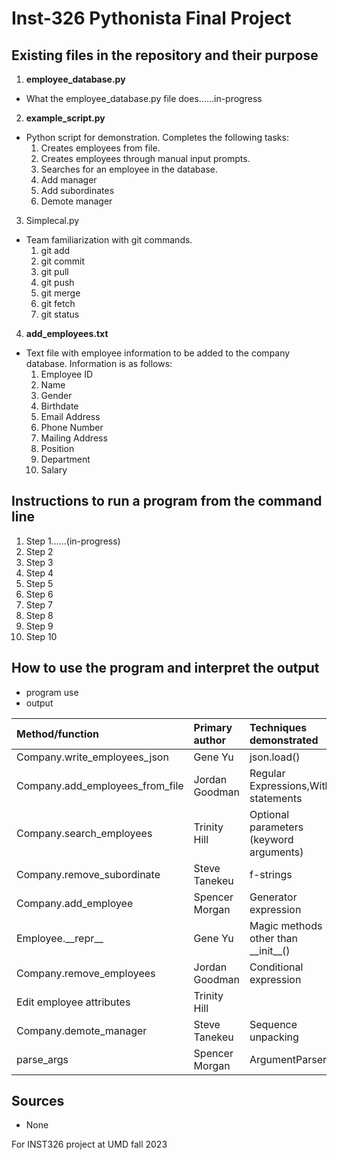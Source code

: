 # Inst-326 Pythonista Final Project

## Existing files in the repository and their purpose
1. **employee_database.py**
  * What the employee_database.py file does......in-progress
2. **example_script.py**
  * Python script for demonstration. Completes the following tasks:
     1. Creates employees from file.
     2. Creates employees through manual input prompts.
     3. Searches for an employee in the database.
     4. Add manager
     5. Add subordinates
     6. Demote manager   
3. Simplecal.py
  * Team familiarization with git commands.
    1. git add
    2. git commit
    3. git pull
    4. git push
    5. git merge
    6. git fetch
    7. git status
4. **add_employees.txt**
  * Text file with employee information to be added to the company database. Information is as follows:
    1. Employee ID
    2. Name
    3. Gender
    4. Birthdate
    5. Email Address
    6. Phone Number
    7. Mailing Address
    8. Position
    9. Department
    10. Salary
    
## Instructions to run a program from the command line
1. Step 1......(in-progress)
2. Step 2
3. Step 3
4. Step 4
5. Step 5
6. Step 6
7. Step 7
8. Step 8
9. Step 9
10. Step 10

## How to use the program and interpret the output
* program use
* output


|Method/function                |Primary author  |Techniques demonstrated                  |
| :---------------------------- | :------------- | :-------------------------------------- |
|Company.write_employees_json   |Gene Yu         |json.load()                              |
|Company.add_employees_from_file|Jordan Goodman  |Regular Expressions,With statements      |
|Company.search_employees       |Trinity Hill    |Optional parameters (keyword arguments)  |
|Company.remove_subordinate     |Steve Tanekeu   |f-strings                                |
|Company.add_employee           |Spencer Morgan  |Generator expression                     |
|Employee.\_\_repr\_\_          |Gene Yu         |Magic methods other than \_\_init\_\_()  |
|Company.remove_employees       |Jordan Goodman  |Conditional expression                   |
|Edit employee attributes       |Trinity Hill    |                                         |
|Company.demote_manager         |Steve Tanekeu   |Sequence unpacking                       |
|parse_args                     |Spencer Morgan  |ArgumentParser                           |
  
## Sources
* None


For INST326 project at UMD fall 2023
